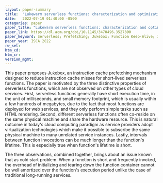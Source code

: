 ```yaml
---
layout: paper-summary
title:  "Lukewarm serverless functions: characterization and optimization"
date:   2022-07-19 01:40:00 -0500
categories: paper
paper_title: "Lukewarm serverless functions: characterization and optimization"
paper_link: https://dl.acm.org/doi/10.1145/3470496.3527390
paper_keyword: Serverless; Prefetching; Jukebox; Function Keep-Alive; Instruction Cache
paper_year: ISCA 2022
rw_set:
htm_cd:
htm_cr:
version_mgmt:
---
```


This paper proposes Jukebox, an instruction cache prefetching mechanism designed to reduce instruction
cache misses for short-lived serverless functions. 
The paper is motivated by the three distinctive properties of serverless functions, which are not observed on
other types of cloud services.
First, serverless functions generally have short execution time, in the unit of milliseconds, and small
memory footprint, which is usually within a few hundreds of megabytes, due to the fact that most functions are
deployed for web services, and they only perform simple tasks such as HTML rendering.
Second, different serverless functions often co-reside on the same physical machine and share the hardware
resource. This is natural outcome in today's cloud computing paradigm as service providers adopt virtualization
technologies which make it possible to subscribe the same physical machine to many unrelated service instances.
Lastly, intervals between function invocations can be much longer than the function's lifetime.
This is especially true when function's lifetime is short.

The three observations, combined together, brings about an issue known that as cold start problem. When a function
is short and frequently invoked, the overhead of initializing and tearing down the function container 
cannot be well amortized over the function's execution period unlike the case of traditional long-running services.

